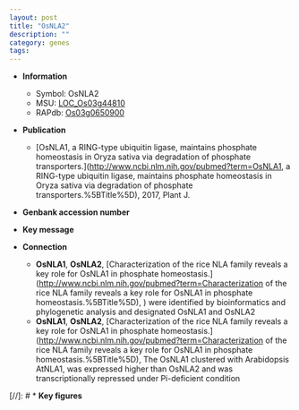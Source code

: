 ```yaml
---
layout: post
title: "OsNLA2"
description: ""
category: genes
tags: 
---
```


* **Information**  
    + Symbol: OsNLA2  
    + MSU: [LOC_Os03g44810](http://rice.uga.edu/cgi-bin/ORF_infopage.cgi?orf=LOC_Os03g44810)  
    + RAPdb: [Os03g0650900](https://rapdb.dna.affrc.go.jp/locus/?name=Os03g0650900)  

* **Publication**  
    + [OsNLA1, a RING-type ubiquitin ligase, maintains phosphate homeostasis in Oryza sativa via degradation of phosphate transporters.](http://www.ncbi.nlm.nih.gov/pubmed?term=OsNLA1, a RING-type ubiquitin ligase, maintains phosphate homeostasis in Oryza sativa via degradation of phosphate transporters.%5BTitle%5D), 2017, Plant J.

* **Genbank accession number**  

* **Key message**  

* **Connection**  
    + __OsNLA1__, __OsNLA2__, [Characterization of the rice NLA family reveals a key role for OsNLA1 in phosphate homeostasis.](http://www.ncbi.nlm.nih.gov/pubmed?term=Characterization of the rice NLA family reveals a key role for OsNLA1 in phosphate homeostasis.%5BTitle%5D), ) were identified by bioinformatics and phylogenetic analysis and designated OsNLA1 and OsNLA2
    + __OsNLA1__, __OsNLA2__, [Characterization of the rice NLA family reveals a key role for OsNLA1 in phosphate homeostasis.](http://www.ncbi.nlm.nih.gov/pubmed?term=Characterization of the rice NLA family reveals a key role for OsNLA1 in phosphate homeostasis.%5BTitle%5D),  The OsNLA1 clustered with Arabidopsis AtNLA1, was expressed higher than OsNLA2 and was transcriptionally repressed under Pi-deficient condition

[//]: # * **Key figures**  


